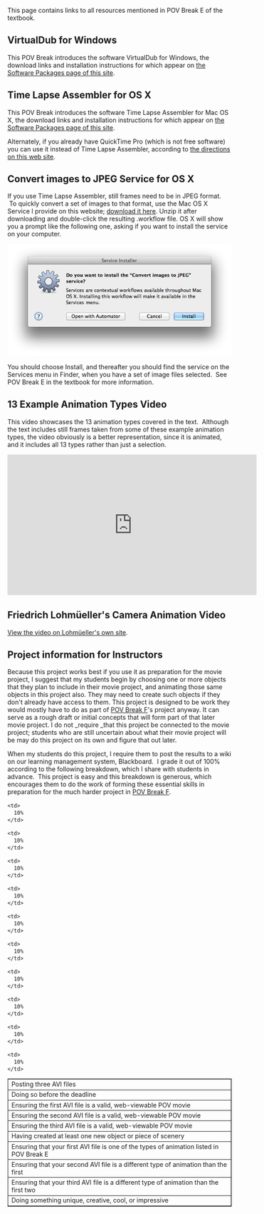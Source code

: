 
This page contains links to all resources mentioned in POV Break E of the
textbook.

## VirtualDub for Windows

This POV Break introduces the software VirtualDub for Windows, the download
links and installation instructions for which appear on [the Software
Packages page of this site](software-packages.md).

## Time Lapse Assembler for OS X

This POV Break introduces the software Time Lapse Assembler for Mac OS X,
the download links and installation instructions for which appear on [the
Software Packages page of this site](software-packages.md).

Alternately, if you already have QuickTime Pro (which is not free software)
you can use it instead of Time Lapse Assembler, according to [the directions
on this web
site](http://content.videoblocks.com/2011/09/how-to-create-an-time-lapse-video-in-quicktime-pro-7.html).

## Convert images to JPEG Service for OS X

If you use Time Lapse Assembler, still frames need to be in JPEG format.  To
quickly convert a set of images to that format, use the Mac OS X Service I
provide on this website; [download it
here](files/Convert%20images%20to%20JPEG.workflow.zip). Unzip it after
downloading and double-click the resulting .workflow file. OS X will show
you a prompt like the following one, asking if you want to install the
service on your computer.

![Install Service Dialog](images/install-service-dialog.png)

You should choose Install, and thereafter you should find the service on the
Services menu in Finder, when you have a set of image files selected.  See
POV Break E in the textbook for more information.

## 13 Example Animation Types Video

This video showcases the 13 animation types covered in the text.  Although
the text includes still frames taken from some of these example animation
types, the video obviously is a better representation, since it is animated,
and it includes all 13 types rather than just a selection.

<iframe width="560" height="315" src="https://www.youtube.com/embed/ebmzrEixIs0" frameborder="0" allowfullscreen></iframe>

## Friedrich Lohmüeller's Camera Animation Video

[View the video on Lohmüeller's own site](http://www.f-lohmueller.de/pov_anim/ani_5002d.htm).

## Project information for Instructors

Because this project works best if you use it as preparation for the movie
project, I suggest that my students begin by choosing one or more objects
that they plan to include in their movie project, and animating those same
objects in this project also. They may need to create such objects if they
don't already have access to them. This project is designed to be work they
would mostly have to do as part of [POV Break F](pov-break-f-resources.md)'s
project anyway. It can serve as a rough draft or initial concepts that will
form part of that later movie project. I do not _require _that this project
be connected to the movie project; students who are still uncertain about
what their movie project will be may do this project on its own and figure
that out later.

When my students do this project, I require them to post the results to a
wiki on our learning management system, Blackboard.  I grade it out of 100%
according to the following breakdown, which I share with students in
advance.  This project is easy and this breakdown is generous, which
encourages them to do the work of forming these essential skills in
preparation for the much harder project in [POV Break
F](pov-break-f-resources.md).

<table border="1" cellspacing="0" cellpadding="5">
  <tr>
    <td>
      Posting three AVI files
    </td>

    <td>
      10%
    </td>
  </tr>

  <tr>
    <td>
      Doing so before the deadline
    </td>

    <td>
      10%
    </td>
  </tr>

  <tr>
    <td>
      Ensuring the first AVI file is a valid, web-viewable POV movie
    </td>

    <td>
      10%
    </td>
  </tr>

  <tr>
    <td>
      Ensuring the second AVI file is a valid, web-viewable POV movie
    </td>

    <td>
      10%
    </td>
  </tr>

  <tr>
    <td>
      Ensuring the third AVI file is a valid, web-viewable POV movie
    </td>

    <td>
      10%
    </td>
  </tr>

  <tr>
    <td>
      Having created at least one new object or piece of scenery
    </td>

    <td>
      10%
    </td>
  </tr>

  <tr>
    <td>
      Ensuring that your first AVI file is one of the types of animation listed in POV Break E
    </td>

    <td>
      10%
    </td>
  </tr>

  <tr>
    <td>
      Ensuring that your second AVI file is a different type of animation than the first
    </td>

    <td>
      10%
    </td>
  </tr>

  <tr>
    <td>
      Ensuring that your third AVI file is a different type of animation than the first two
    </td>

    <td>
      10%
    </td>
  </tr>

  <tr>
    <td>
      Doing something unique, creative, cool, or impressive
    </td>

    <td>
      10%
    </td>
  </tr>
</table>
